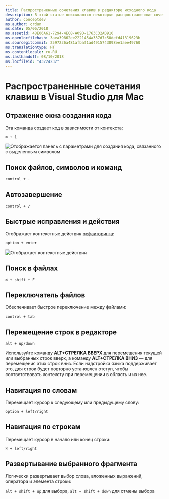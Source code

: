 ```yaml
---
title: Распространенные сочетания клавиш в редакторе исходного кода
description: В этой статье описываются некоторые распространенные сочетания клавиш в редакторе исходного кода Visual Studio для Mac
author: conceptdev
ms.author: crdun
ms.date: 05/06/2018
ms.assetid: 48E06A61-7294-4EC8-A09D-1763C32AD910
ms.openlocfilehash: 3aea39862ee2221454a337d7c50defd41319623b
ms.sourcegitcommit: 2597236a481afbaf1ad4915743898ee1aee49760
ms.translationtype: HT
ms.contentlocale: ru-RU
ms.lasthandoff: 08/10/2018
ms.locfileid: "43224232"
---
```

# <a name="common-keyboard-shortcuts-in-visual-studio-for-mac"></a>Распространенные сочетания клавиш в Visual Studio для Mac

## <a name="show-code-generation-window"></a>Отражение окна создания кода

Эта команда создает код в зависимости от контекста:

 `⌘ + 1`

![Отображается панель с параметрами для создания кода, связанного с выделенным символом](media/keyboard-shortcuts-image8.png)

## <a name="search-files-symbols-and-commands"></a>Поиск файлов, символов и команд

`control + .` 

## <a name="autocomplete"></a>Автозавершение 

`control + /` 

## <a name="quick-fixes-and-actions"></a>Быстрые исправления и действия

Отображает контекстные действия [рефакторинга](refactoring.md):

`option + enter`

![Отображает контекстные действия](media/keyboard-shortcuts-image9.png)

## <a name="find-in-files"></a>Поиск в файлах

`⌘ + shift + F`

## <a name="file-switcher"></a>Переключатель файлов

Обеспечивает быстрое переключение между файлами:

`control + tab`

## <a name="move-lines-around-in-editor"></a>Перемещение строк в редакторе

`alt + up/down` 

Используйте команду **ALT+СТРЕЛКА ВВЕРХ** для перемещения текущей или выбранных строк вверх, а команду **ALT+СТРЕЛКА ВНИЗ** — для перемещения этих строк вниз. Если надстройка языка поддерживает это, для строк будет повторно установлен отступ, чтобы соответствовать контексту при перемещении в область и из нее.

## <a name="word-navigation"></a>Навигация по словам

Перемещает курсор к следующему или предыдущему слову:

`option + left/right`

## <a name="line-navigation"></a>Навигация по строкам

Перемещает курсор в начало или конец строки:

`⌘ + left/right`

## <a name="expands-the-selection"></a>Развертывание выбранного фрагмента

Логически развертывает выбор слова, вложенных выражений, оператора и элемента строки:

`alt + shift + up` для выбора, `alt + shift + down` для отмены выбора